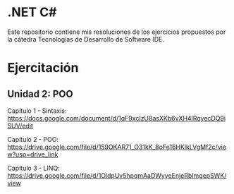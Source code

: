 # .NET C#

Este repositorio contiene mis resoluciones de los ejercicios propuestos por la cátedra Tecnologías de Desarrollo de Software IDE.

# Ejercitación


## Unidad 2: POO

Capítulo 1 - Sintaxis: https://docs.google.com/document/d/1qF9xcIzU8asXKb6vXH4lRqyecDQ9iSUV/edit

Capítulo 2 - POO: https://drive.google.com/file/d/159OKAR71_O31kK_8oFe16HKlkLVgMf2c/view?usp=drive_link

Capítulo 3 - LINQ: https://drive.google.com/file/d/1OldpUv5hpqmAaDWyyeEnjeRbImgepSWK/view


